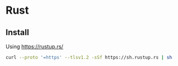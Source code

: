 # Rust

## Install

Using https://rustup.rs/

```bash
curl --proto '=https' --tlsv1.2 -sSf https://sh.rustup.rs | sh
```
